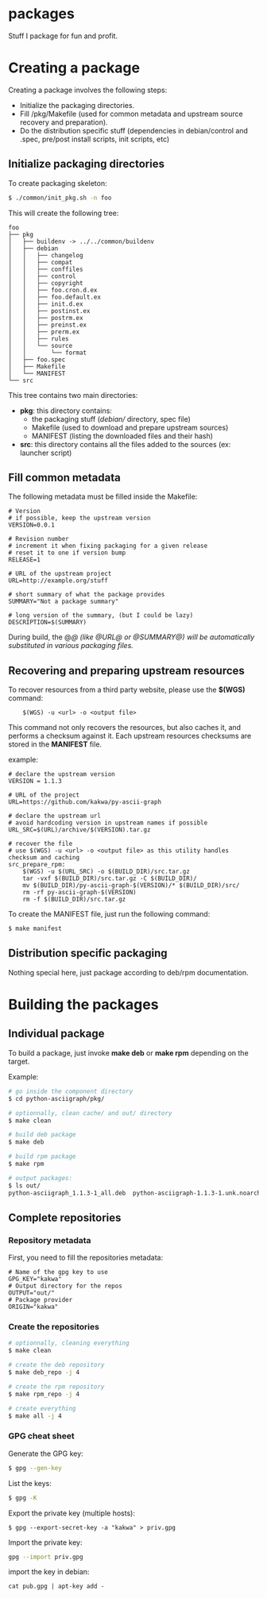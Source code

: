 # packages

Stuff I package for fun and profit.

# Creating a package

Creating a package <foo> involves the following steps:

* Initialize the packaging directories.
* Fill <foo>/pkg/Makefile (used for common metadata and upstream source recovery and preparation).
* Do the distribution specific stuff (dependencies in debian/control and <foo>.spec, pre/post install scripts, init scripts, etc)

## Initialize packaging directories

To create packaging skeleton:

```bash
$ ./common/init_pkg.sh -n foo
```

This will create the following tree:

```
foo
├── pkg
│   ├── buildenv -> ../../common/buildenv
│   ├── debian
│   │   ├── changelog
│   │   ├── compat
│   │   ├── conffiles
│   │   ├── control
│   │   ├── copyright
│   │   ├── foo.cron.d.ex
│   │   ├── foo.default.ex
│   │   ├── init.d.ex
│   │   ├── postinst.ex
│   │   ├── postrm.ex
│   │   ├── preinst.ex
│   │   ├── prerm.ex
│   │   ├── rules
│   │   └── source
│   │       └── format
│   ├── foo.spec
│   ├── Makefile
│   └── MANIFEST
└── src
```

This tree contains two main directories:

* **pkg**: this directory contains:
    * the packaging stuff (*debian/* directory, spec file)
    * Makefile (used to download and prepare upstream sources)
    * MANIFEST (listing the downloaded files and their hash)
* **src**: this directory contains all the files added to the sources (ex: launcher script)

## Fill common metadata

The following metadata must be filled inside the Makefile:

```
# Version
# if possible, keep the upstream version
VERSION=0.0.1

# Revision number
# increment it when fixing packaging for a given release
# reset it to one if version bump
RELEASE=1

# URL of the upstream project
URL=http://example.org/stuff

# short summary of what the package provides
SUMMARY="Not a package summary"

# long version of the summary, (but I could be lazy)
DESCRIPTION=$(SUMMARY)
```

During build, the @<VAR>@ (like @URL@ or @SUMMARY@) will be automatically substituted in various packaging files.

## Recovering and preparing upstream resources

To recover resources from a third party website, please use the **$(WGS)** command:

```
    $(WGS) -u <url> -o <output file>
```

This command not only recovers the resources, but also caches it, and performs a checksum against it.
Each upstream resources checksums are stored in the **MANIFEST** file.

example:

```make
# declare the upstream version
VERSION = 1.1.3

# URL of the project 
URL=https://github.com/kakwa/py-ascii-graph

# declare the upstream url
# avoid hardcoding version in upstream names if possible
URL_SRC=$(URL)/archive/$(VERSION).tar.gz

# recover the file
# use $(WGS) -u <url> -o <output file> as this utility handles checksum and caching
src_prepare_rpm:
    $(WGS) -u $(URL_SRC) -o $(BUILD_DIR)/src.tar.gz
    tar -vxf $(BUILD_DIR)/src.tar.gz -C $(BUILD_DIR)/
    mv $(BUILD_DIR)/py-ascii-graph-$(VERSION)/* $(BUILD_DIR)/src/
    rm -rf py-ascii-graph-$(VERSION)
    rm -f $(BUILD_DIR)/src.tar.gz
```

To create the MANIFEST file, just run the following command:

```bash
$ make manifest
```

## Distribution specific packaging

Nothing special here, just package according to deb/rpm documentation.

# Building the packages

## Individual package 

To build a package, just invoke **make deb** or **make rpm** depending on the target.

Example:

```bash
# go inside the component directory
$ cd python-asciigraph/pkg/

# optionnally, clean cache/ and out/ directory
$ make clean

# build deb package
$ make deb

# build rpm package
$ make rpm

# output packages:
$ ls out/
python-asciigraph_1.1.3-1_all.deb  python-asciigraph-1.1.3-1.unk.noarch.rpm
```

## Complete repositories

### Repository metadata

First, you need to fill the repositories metadata:

```make
# Name of the gpg key to use
GPG_KEY="kakwa"
# Output directory for the repos
OUTPUT="out/"
# Package provider
ORIGIN="kakwa"
```

### Create the repositories

```bash
# optionnally, cleaning everything
$ make clean

# create the deb repository
$ make deb_repo -j 4

# create the rpm repository
$ make rpm_repo -j 4

# create everything
$ make all -j 4
```

### GPG cheat sheet

Generate the GPG key:

```bash
$ gpg --gen-key
```

List the keys:
```bash
$ gpg -K
```

Export the private key (multiple hosts):
```
$ gpg --export-secret-key -a "kakwa" > priv.gpg
```

Import the private key:
```bash
gpg --import priv.gpg
```

import the key in debian:
```
cat pub.gpg | apt-key add -
```
